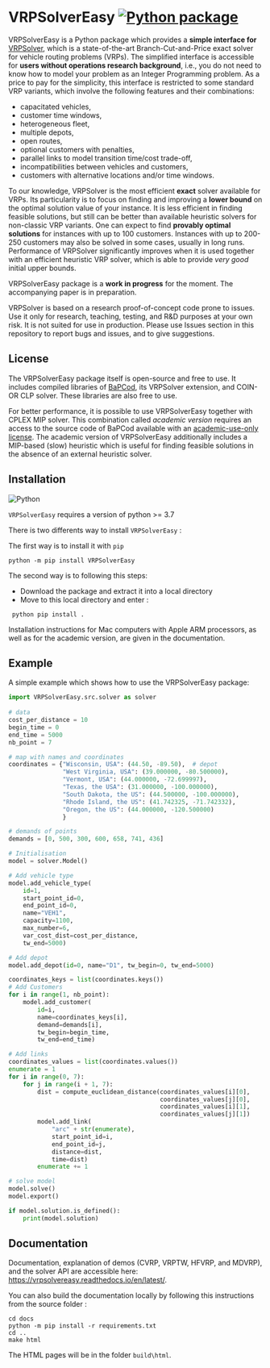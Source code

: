 # VRPSolverEasy [![Python package](https://github.com/inria-UFF/VRPSolverEasy/actions/workflows/python-package.yml/badge.svg)](https://github.com/inria-UFF/VRPSolverEasy/actions/workflows/python-package.yml)

VRPSolverEasy is a Python package which provides a **simple interface for** [VRPSolver](https://vrpsolver.math.u-bordeaux.fr/), which is a state-of-the-art Branch-Cut-and-Price exact solver for vehicle routing problems (VRPs). The simplified interface is accessible for **users without operations research background**, i.e., you do not need to know how to model your problem as an Integer Programming problem. As a price to pay for the simplicity, this interface is restricted to some standard VRP variants, which involve the following features and their combinations:
* capacitated vehicles,
* customer time windows,
* heterogeneous fleet,
* multiple depots,
* open routes, 
* optional customers with penalties,
* parallel links to model transition time/cost trade-off,
* incompatibilities between vehicles and customers,
* customers with alternative locations and/or time windows.

To our knowledge, VRPSolver is the most efficient **exact** solver available for VRPs. Its particularity is to focus on finding and improving a **lower bound** on the optimal solution value of your instance. It is less efficient in finding feasible solutions, but still can be better than available heuristic solvers for non-classic VRP variants. One can expect to find **provably optimal solutions** for instances with up to 100 customers. Instances with up to 200-250 customers may also be solved in some cases, usually in long runs. Performance of VRPSolver significantly improves when it is used together with an efficient heuristic VRP solver, which is able to provide *very good* initial upper bounds. 

VRPSolverEasy package is a **work in progress** for the moment. The accompanying paper is in preparation. 

VRPSolver is based on a research proof-of-concept code prone to issues. Use it only for research, teaching, testing, and R&D purposes at your own risk. It is not suited for use in production. Please use Issues section in this repository to report bugs and issues, and to give suggestions. 

## License

The VRPSolverEasy package itself is open-source and free to use. It includes compiled libraries of [BaPCod](https://bapcod.math.u-bordeaux.fr/), its VRPSolver extension, and COIN-OR CLP solver. These libraries are also free to use.  

For better performance, it is possible to use VRPSolverEasy together with CPLEX MIP solver. This combination called *academic version* requires an access to the source code of BaPCod available with an [academic-use-only license](https://bapcod.math.u-bordeaux.fr/#licence). The academic version of VRPSolverEasy additionally includes a MIP-based (slow) heuristic which is useful for finding feasible solutions in the absence of an external heuristic solver. 

## Installation 

![Python](https://upload.wikimedia.org/wikipedia/commons/c/c3/Python-logo-notext.svg)

`VRPSolverEasy` requires a version of python  >= 3.7

There is two differents way to install `VRPSolverEasy` :

The first way is to install it with `pip` 
```
python -m pip install VRPSolverEasy
```
The second way is to following this steps:

- Download the package and extract it into a local directory
- Move to this local directory and enter :
```
 python pip install .
```

Installation instructions for Mac computers with Apple ARM processors, as well as for the academic version, are given in the documentation.

## Example 

A simple example which shows how to use the VRPSolverEasy package:

```python
import VRPSolverEasy.src.solver as solver
    
# data
cost_per_distance = 10
begin_time = 0
end_time = 5000
nb_point = 7

# map with names and coordinates
coordinates = {"Wisconsin, USA": (44.50, -89.50),  # depot
               "West Virginia, USA": (39.000000, -80.500000),
               "Vermont, USA": (44.000000, -72.699997),
               "Texas, the USA": (31.000000, -100.000000),
               "South Dakota, the US": (44.500000, -100.000000),
               "Rhode Island, the US": (41.742325, -71.742332),
               "Oregon, the US": (44.000000, -120.500000)
               }

# demands of points
demands = [0, 500, 300, 600, 658, 741, 436]

# Initialisation
model = solver.Model()

# Add vehicle type
model.add_vehicle_type(
    id=1,
    start_point_id=0,
    end_point_id=0,
    name="VEH1",
    capacity=1100,
    max_number=6,
    var_cost_dist=cost_per_distance,
    tw_end=5000)

# Add depot
model.add_depot(id=0, name="D1", tw_begin=0, tw_end=5000)

coordinates_keys = list(coordinates.keys())
# Add Customers
for i in range(1, nb_point):
    model.add_customer(
        id=i,
        name=coordinates_keys[i],
        demand=demands[i],
        tw_begin=begin_time,
        tw_end=end_time)

# Add links
coordinates_values = list(coordinates.values())
enumerate = 1
for i in range(0, 7):
    for j in range(i + 1, 7):
        dist = compute_euclidean_distance(coordinates_values[i][0],
                                          coordinates_values[j][0],
                                          coordinates_values[i][1],
                                          coordinates_values[j][1])
        model.add_link(
            "arc" + str(enumerate),
            start_point_id=i,
            end_point_id=j,
            distance=dist,
            time=dist)
        enumerate += 1

# solve model
model.solve()
model.export()

if model.solution.is_defined():
    print(model.solution)
```
## Documentation

Documentation, explanation of demos (CVRP, VRPTW, HFVRP, and MDVRP), and the solver API are accessible here: https://vrpsolvereasy.readthedocs.io/en/latest/. 

You can also build the documentation locally by following this instructions from the source folder :

```
cd docs
python -m pip install -r requirements.txt
cd ..
make html
```

The HTML pages will be in the folder `build\html`.
